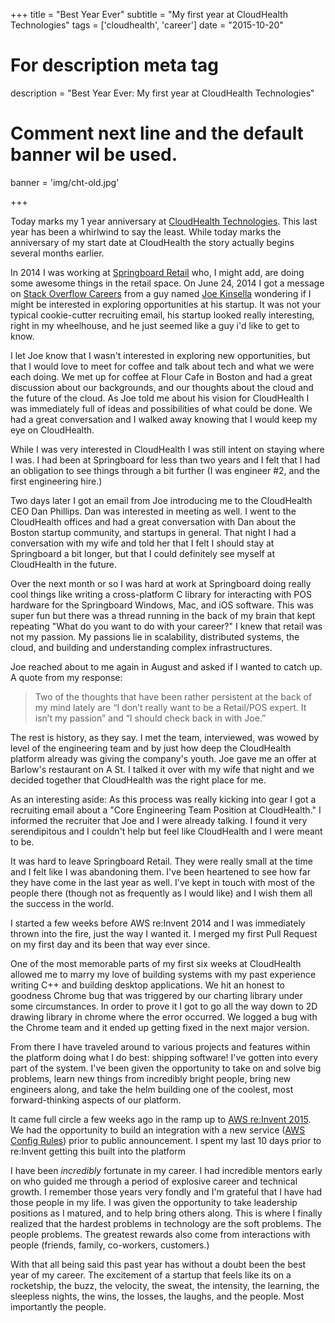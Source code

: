 +++
title = "Best Year Ever"
subtitle = "My first year at CloudHealth Technologies"
tags = ['cloudhealth', 'career']
date = "2015-10-20"

# For description meta tag
description = "Best Year Ever: My first year at CloudHealth Technologies"

# Comment next line and the default banner wil be used.
banner = 'img/cht-old.jpg'

+++

Today marks my 1 year anniversary at
[CloudHealth Technologies](http://www.cloudhealthtech.com/). This last
year has been a whirlwind to say the least. While today marks the
anniversary of my start date at CloudHealth the story actually begins
several months earlier.

In 2014 I was working at
[Springboard Retail](http://springboardretail.com) who, I might add,
are doing some awesome things in the retail space. On June 24, 2014 I
got a message on
[Stack Overflow Careers](http://careers.stackoverflow.com) from a guy
named [Joe Kinsella](http://hightechinthehub.com) wondering if I
might be interested in exploring opportunities at his startup. It was
not your typical cookie-cutter recruiting email, his startup looked
really interesting, right in my wheelhouse, and he just seemed like a
guy i'd like to get to know.

I let Joe know that I wasn't interested in exploring new
opportunities, but that I would love to meet for coffee and talk about
tech and what we were each doing. We met up for coffee at Flour Cafe
in Boston and had a great discussion about our backgrounds, and our
thoughts about the cloud and the future of the cloud. As Joe told me
about his vision for CloudHealth I was immediately full of ideas and
possibilities of what could be done. We had a great conversation and I
walked away knowing that I would keep my eye on CloudHealth.

While I was very interested in CloudHealth I was still intent on
staying where I was.  I had been at Springboard for less than two
years and I felt that I had an obligation to see things through a bit
further (I was engineer #2, and the first engineering hire.)

Two days later I got an email from Joe introducing me to the
CloudHealth CEO Dan Phillips. Dan was interested in meeting as well. I
went to the CloudHealth offices and had a great conversation with Dan
about the Boston startup community, and startups in general. That
night I had a conversation with my wife and told her that I
felt I should stay at Springboard a bit longer, but that I could
definitely see myself at CloudHealth in the future.

Over the next month or so I was hard at work at Springboard doing
really cool things like writing a cross-platform C library for
interacting with POS hardware for the Springboard Windows, Mac, and
iOS software. This was super fun but there was a thread running in the
back of my brain that kept repeating "What do you want to do with your
career?" I knew that retail was not my passion. My passions lie in
scalability, distributed systems, the cloud, and building and
understanding complex infrastructures.

Joe reached about to me again in August and asked if I wanted to catch
up. A quote from my response:

> Two of the thoughts that have been rather persistent at the back of
> my mind lately are “I don’t really want to be a Retail/POS
> expert. It isn’t my passion” and “I should check back in with Joe.”

The rest is history, as they say. I met the team, interviewed, was
wowed by level of the engineering team and by just how deep the
CloudHealth platform already was giving the company's youth. Joe gave
me an offer at Barlow's restaurant on A St. I talked it over with my
wife that night and we decided together that CloudHealth was the right
place for me.

As an interesting aside: As this process was really kicking into gear
I got a recruiting email about a "Core Engineering Team Position at
CloudHealth." I informed the recruiter that Joe and I were already
talking. I found it very serendipitous and I couldn't help but feel
like CloudHealth and I were meant to be.

It was hard to leave Springboard Retail. They were really small at
the time and I felt like I was abandoning them. I've been heartened
to see how far they have come in the last year as well. I've kept
in touch with most of the people there (though not as frequently as
I would like) and I wish them all the success in the world.

I started a few weeks before AWS re:Invent 2014 and I was immediately
thrown into the fire, just the way I wanted it. I merged my first Pull
Request on my first day and its been that way ever since.

One of the most memorable parts of my first six weeks at CloudHealth
allowed me to marry my love of building systems with my past
experience writing C++ and building desktop applications. We hit an
honest to goodness Chrome bug that was triggered by our charting
library under some circumstances. In order to prove it I got to go all
the way down to 2D drawing library in chrome where the error
occurred. We logged a bug with the Chrome team and it ended up getting
fixed in the next major version.

From there I have traveled around to various projects and features
within the platform doing what I do best: shipping software! I've
gotten into every part of the system. I've been given the opportunity
to take on and solve big problems, learn new things from incredibly
bright people, bring new engineers along, and take the helm building
one of the coolest, most forward-thinking aspects of our platform.

It came full circle a few weeks ago in the ramp up to
[AWS re:Invent 2015](https://reinvent.awsevents.com/). We had the
opportunity to build an integration with a new service
([AWS Config Rules](https://aws.amazon.com/blogs/aws/aws-config-rules-dynamic-compliance-checking-for-cloud-resources/))
prior to public announcement. I spent my last 10 days prior to
re:Invent getting this built into the platform

I have been *incredibly* fortunate in my career. I had incredible
mentors early on who guided me through a period of explosive career
and technical growth. I remember those years very fondly and I'm
grateful that I have had those people in my life. I was given the
opportunity to take leadership positions as I matured, and to help
bring others along. This is where I finally realized that the hardest
problems in technology are the soft problems. The people problems. The
greatest rewards also come from interactions with people (friends,
family, co-workers, customers.)

With that all being said this past year has without a doubt been the
best year of my career. The excitement of a startup that feels like
its on a rocketship, the buzz, the velocity, the sweat, the intensity,
the learning, the sleepless nights, the wins, the losses, the laughs,
and the people. Most importantly the people.
